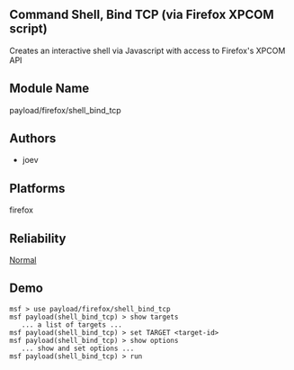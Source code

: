 ## Command Shell, Bind TCP (via Firefox XPCOM script)

Creates an interactive shell via Javascript with access to 
Firefox's XPCOM API


## Module Name
payload/firefox/shell_bind_tcp

## Authors
* joev





## Platforms
firefox

## Reliability
[Normal](https://github.com/rapid7/metasploit-framework/wiki/Exploit-Ranking)

## Demo

```
msf > use payload/firefox/shell_bind_tcp
msf payload(shell_bind_tcp) > show targets
   ... a list of targets ...
msf payload(shell_bind_tcp) > set TARGET <target-id>
msf payload(shell_bind_tcp) > show options
   ... show and set options ...
msf payload(shell_bind_tcp) > run
```
    
    
